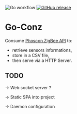 ![Go workflow](https://github.com/tetragramato/go-conz/actions/workflows/go.yml/badge.svg)
[![GitHub release](https://img.shields.io/github/release/tetragramato/go-conz/all.svg)](https://github.com/Tetragramato/go-conz/releases)
# Go-Conz
Consume [Phoscon ZigBee API](https://dresden-elektronik.github.io/deconz-rest-doc/getting_started/) to: 
- retrieve sensors informations, 
- store in a CSV file, 
- then serve via a HTTP Server.

## TODO
-> Web socket server ?

-> Static SPA into project

-> Daemon configuration
